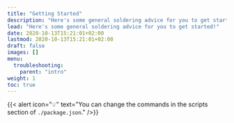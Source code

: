 ```yaml
---
title: "Getting Started"
description: "Here's some general soldering advice for you to get started!"
lead: "Here's some general soldering advice for you to get started!"
date: 2020-10-13T15:21:01+02:00
lastmod: 2020-10-13T15:21:01+02:00
draft: false
images: []
menu:
  troubleshooting:
    parent: "intro"
weight: 1
toc: true
---
```


{{< alert icon="💡" text="You can change the commands in the scripts section of `./package.json`." />}}
